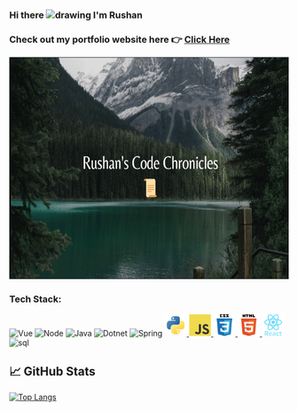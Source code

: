 ### Hi there <img src="https://em-content.zobj.net/source/animated-noto-color-emoji/356/waving-hand_1f44b.gif" alt="drawing" height="50"/> I'm Rushan


### Check out my portfolio website here :point_right: [Click Here](https://portfolio-2-0-saiyedrushan.vercel.app/)

<img src="https://github.com/SaiyedRushan/SaiyedRushan/blob/main/Banner.png" alt="banner" height=400/>

<h3 align="left">Tech Stack:</h3>
<p align="left"> 
 <img src="https://w7.pngwing.com/pngs/854/555/png-transparent-vue-js-hd-logo-thumbnail.png" alt="Vue" width="40" height="40"/> </a>  
  <img src="https://cdn-icons-png.flaticon.com/512/919/919825.png" alt="Node" width="40" height="40"/> </a>  
  <img src="https://static-00.iconduck.com/assets.00/java-icon-1511x2048-6ikx8301.png" alt="Java" width="40" height="40"/> </a>  
  <img src="https://upload.wikimedia.org/wikipedia/commons/thumb/e/ee/.NET_Core_Logo.svg/2048px-.NET_Core_Logo.svg.png" alt="Dotnet" width="40" height="40"/> </a>  
  <img src="https://www.vincenzoracca.com/images/spring.png" alt="Spring" width="40" height="40"/> </a>  
  <a href="https://www.python.org" target="_blank"> <img src="https://raw.githubusercontent.com/devicons/devicon/master/icons/python/python-original.svg" alt="python" width="40" height="40"/> </a>  
  <a href="https://developer.mozilla.org/en-US/docs/Web/JavaScript" target="_blank"> <img src="https://raw.githubusercontent.com/devicons/devicon/master/icons/javascript/javascript-original.svg" alt="javascript" width="40" height="40"/> </a> <a href="https://www.w3schools.com/css/" target="_blank"> <img src="https://raw.githubusercontent.com/devicons/devicon/master/icons/css3/css3-original-wordmark.svg" alt="css3" width="40" height="40"/> </a> 
  <a href="https://www.w3.org/html/" target="_blank"> <img src="https://raw.githubusercontent.com/devicons/devicon/master/icons/html5/html5-original-wordmark.svg" alt="html5" width="40" height="40"/> </a>   
  <a href="https://reactjs.org/" target="_blank"> <img src="https://raw.githubusercontent.com/devicons/devicon/master/icons/react/react-original-wordmark.svg" alt="react" width="40" height="40"/> </a> 
  <img src="https://cdn-icons-png.flaticon.com/512/5968/5968364.png" alt="sql" width="40" height="40"/> </a> </p>

## &#x1f4c8; GitHub Stats

[![Top Langs](https://github-readme-stats.vercel.app/api/top-langs/?username=SaiyedRushan&theme=radical&show_icons=true&&size_weight=0.5&count_weight=0.5&hide=html,css,jupyter%20notebook)](https://github.com/anuraghazra/github-readme-stats)



<!--
**SaiyedRushan/SaiyedRushan** is a ✨ _special_ ✨ repository because its `README.md` (this file) appears on your GitHub profile.

Here are some ideas to get you started:

- 🔭 I’m currently working on ...
- 🌱 I’m currently learning ...
- 👯 I’m looking to collaborate on ...
- 🤔 I’m looking for help with ...
- 💬 Ask me about ...
- 📫 How to reach me: ...
- 😄 Pronouns: ...
- ⚡ Fun fact: ...
-->
